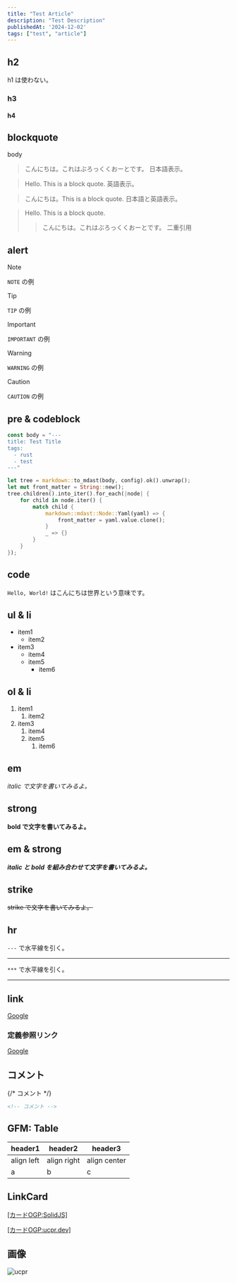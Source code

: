 ```yaml
---
title: "Test Article"
description: "Test Description"
publishedAt: '2024-12-02'
tags: ["test", "article"]
---
```


## h2

h1 は使わない。

### h3

#### h4

## blockquote

body

> こんにちは。これはぶろっくくおーとです。
日本語表示。

> Hello. This is a block quote.
英語表示。

> こんにちは。This is a block quote.
日本語と英語表示。

> Hello. This is a block quote.
>> こんにちは。これはぶろっくくおーとです。
二重引用

## alert

> [!NOTE]
> `NOTE` の例

> [!TIP]
> `TIP` の例

> [!IMPORTANT]
> `IMPORTANT` の例

> [!WARNING]
> `WARNING` の例

> [!CAUTION]
> `CAUTION` の例


## pre & codeblock

```rust
const body = "---
title: Test Title
tags:
  - rust
  - test
---"

let tree = markdown::to_mdast(body, config).ok().unwrap();
let mut front_matter = String::new();
tree.children().into_iter().for_each(|node| {
    for child in node.iter() {
        match child {
            markdown::mdast::Node::Yaml(yaml) => {
                front_matter = yaml.value.clone();
            }
            _ => {}
        }
    }
});
```

## code

`Hello, World!` はこんにちは世界という意味です。

## ul & li

- item1
    - item2
- item3
    - item4
    - item5
        - item6

## ol & li

1. item1
    1. item2
1. item3
    1. item4
    1. item5
        1. item6

## em

*italic で文字を書いてみるよ。*

## strong

**bold で文字を書いてみるよ。**

## em & strong

***italic と bold を組み合わせて文字を書いてみるよ。***

## strike

~~strike で文字を書いてみるよ。~~

## hr

`---` で水平線を引く。

---

`***` で水平線を引く。

***

## link

[Google](https://www.google.com)

### 定義参照リンク

[Google][1]

[1]: https://www.google.com

## コメント

{/* コメント */}

```markdown
<!-- コメント -->
```

## GFM: Table

|header1|header2|header3|
|---|---|---|
|align left|align right|align center|
|a|b|c|

## LinkCard

[[カードOGP:SolidJS]](https://solidjs.com/)

[[カードOGP:ucpr.dev]](https://ucpr.dev)

## 画像

![ucpr](https://avatars.githubusercontent.com/u/17886370?v=4)